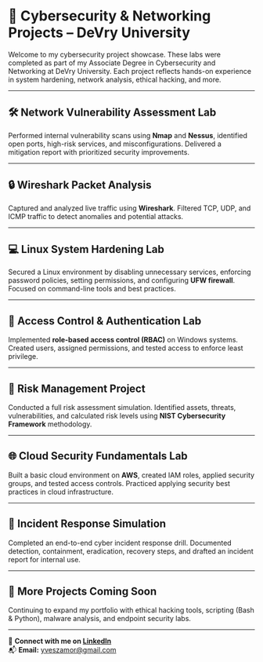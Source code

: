 
# 🔐 Cybersecurity & Networking Projects – DeVry University

Welcome to my cybersecurity project showcase. These labs were completed as part of my Associate Degree in Cybersecurity and Networking at DeVry University. Each project reflects hands-on experience in system hardening, network analysis, ethical hacking, and more.

---

## 🛠️ Network Vulnerability Assessment Lab
Performed internal vulnerability scans using **Nmap** and **Nessus**, identified open ports, high-risk services, and misconfigurations. Delivered a mitigation report with prioritized security improvements.

---

## 🔒 Wireshark Packet Analysis
Captured and analyzed live traffic using **Wireshark**. Filtered TCP, UDP, and ICMP traffic to detect anomalies and potential attacks.

---

## 💻 Linux System Hardening Lab
Secured a Linux environment by disabling unnecessary services, enforcing password policies, setting permissions, and configuring **UFW firewall**. Focused on command-line tools and best practices.

---

## 👥 Access Control & Authentication Lab
Implemented **role-based access control (RBAC)** on Windows systems. Created users, assigned permissions, and tested access to enforce least privilege.

---

## 🧠 Risk Management Project
Conducted a full risk assessment simulation. Identified assets, threats, vulnerabilities, and calculated risk levels using **NIST Cybersecurity Framework** methodology.

---

## 🌐 Cloud Security Fundamentals Lab
Built a basic cloud environment on **AWS**, created IAM roles, applied security groups, and tested access controls. Practiced applying security best practices in cloud infrastructure.

---

## 🧪 Incident Response Simulation
Completed an end-to-end cyber incident response drill. Documented detection, containment, eradication, recovery steps, and drafted an incident report for internal use.

---

## 💼 More Projects Coming Soon
Continuing to expand my portfolio with ethical hacking tools, scripting (Bash & Python), malware analysis, and endpoint security labs.

---

🔗 **Connect with me on [LinkedIn](https://www.linkedin.com/in/yveszamor)**  
📬 **Email:** yveszamor@gmail.com  
